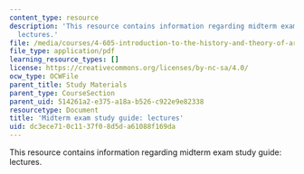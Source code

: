 ```yaml
---
content_type: resource
description: 'This resource contains information regarding midterm exam study guide:
  lectures.'
file: /media/courses/4-605-introduction-to-the-history-and-theory-of-architecture-spring-2012/dc3ece710c1137f08d5da61088f169da_MIT4_605S12_stdy_mid_lec.pdf
file_type: application/pdf
learning_resource_types: []
license: https://creativecommons.org/licenses/by-nc-sa/4.0/
ocw_type: OCWFile
parent_title: Study Materials
parent_type: CourseSection
parent_uid: 514261a2-e375-a18a-b526-c922e9e82338
resourcetype: Document
title: 'Midterm exam study guide: lectures'
uid: dc3ece71-0c11-37f0-8d5d-a61088f169da
---
```

This resource contains information regarding midterm exam study guide: lectures.
